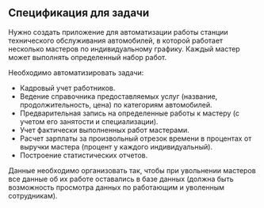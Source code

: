 ## Спецификация для задачи
Нужно создать приложение для автоматизации работы станции технического обслуживания автомобилей, в которой работает несколько мастеров по индивидуальному графику. Каждый мастер может выполнять определенный набор работ.

Необходимо автоматизировать задачи:
* Кадровый учет работников.
* Ведение справочника предоставляемых услуг (название, продолжительность, цена) по категориям автомобилей.
* Предварительная запись на определенные работы к мастеру (с учетом его занятости и специализации).
* Учет фактически выполненных работ мастерами.
* Расчет зарплаты за произвольный отрезок времени в процентах от выручки мастера (процент у каждого индивидуальный).
* Построение статистических отчетов.

Данные необходимо организовать так, чтобы при увольнении мастеров все данные об их работе оставались в базе данных (должна быть возможность просмотра данных по работающим и уволенным сотрудникам).
